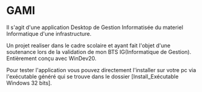 # GAMI

Il s'agit d'une application Desktop de Gestion Informatisée du materiel Informatique d'une infrastructure.

Un projet realiser dans le cadre scolaire et ayant fait l'objet d'une soutenance lors de la validation de mon BTS IG(Informatique de Gestion). 
Entièrement conçu avec WinDev20.

Pour tester l'application vous pouvez directement l'installer sur votre pc via l'exécutable généré qui se trouve dans le dossier [Install_Exécutable Windows 32 bits].


